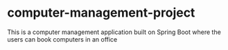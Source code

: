 # computer-management-project

This is a computer management application built on Spring Boot where the users can book computers in an office
